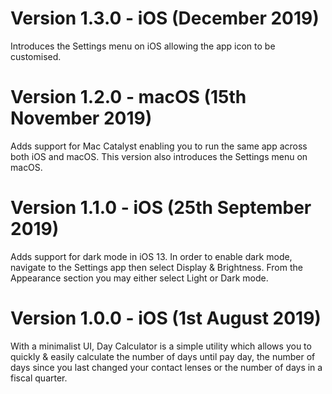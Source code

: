 # Version 1.3.0 - iOS (December 2019)

Introduces the Settings menu on iOS allowing the app icon to be customised.

# Version 1.2.0 - macOS (15th November 2019)

Adds support for Mac Catalyst enabling you to run the same app across both iOS and macOS. This version also introduces the Settings menu on macOS.

# Version 1.1.0 - iOS (25th September 2019)

Adds support for dark mode in iOS 13. In order to enable dark mode, navigate to the Settings app then select Display & Brightness. From the Appearance section you may either select Light or Dark mode.

# Version 1.0.0 - iOS (1st August 2019)

With a minimalist UI, Day Calculator is a simple utility which allows you to quickly & easily calculate the number of days until pay day, the number of days since you last changed your contact lenses or the number of days in a fiscal quarter.
